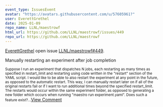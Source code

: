 ```yaml
---
event_type: IssuesEvent
avatar: "https://avatars.githubusercontent.com/u/57605961?"
user: EverettGrethel
date: 2025-01-09
repo_name: LLNL/maestrowf
html_url: https://github.com/LLNL/maestrowf/issues/449
repo_url: https://github.com/LLNL/maestrowf
---
```


<a href='https://github.com/EverettGrethel' target='_blank'>EverettGrethel</a> open issue <a href='https://github.com/LLNL/maestrowf/issues/449' target='_blank'>LLNL/maestrowf#449</a>.

<p>Manually restarting an experiment after job completion</p><small>Suppose I run an experiment that dispatches N jobs, each restarting as many times as specified in restart_limit and restarting using code written in the "restart" section of the YAML script. I would like to be able to also restart the experiment at any point in the future, as opposed to the automatic restart. This way, I can manually restart later on if all of the original restarts fail or if I want to run additional times beyond the specified restart_limit. The restarts would occur within the same experiment folder, as opposed to generating a new folder which occurs when running "maestro run experiment.yaml". Does such a feature exist?...</small><a href='https://github.com/LLNL/maestrowf/issues/449' target='_blank'>View Comment</a>